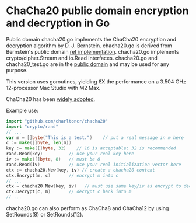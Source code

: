 <!-- title: ChaCha20 Read Me -->
<!-- $Id: ReadMe.md,v 1.27 2025-03-02 10:40:48-05 ron Exp $ -->

# ChaCha20 public domain encryption and decryption in Go

Public domain chacha20.go implements the ChaCha20 encryption and decryption
algorithm by D. J. Bernstein.  chacha20.go is derived from Bernstein's public
domain [ref implementation](https://cr.yp.to/chacha.html). chacha20.go
implements crypto/cipher.Stream and io.Read interfaces.
chacha20.go and chacha20_test.go are in the
[public domain](https://creativecommons.org/publicdomain/zero/1.0/)
and may be used for any purpose.

This version uses goroutines, yielding 8X the performance on
a 3.504 GHz 12-processor Mac Studio with M2 Max.

ChaCha20 has been
[widely adopted](https://en.wikipedia.org/wiki/Salsa20#ChaCha20_adoption).

Example use:

```go
import "github.com/charltoncr/chacha20"
import "crypto/rand"
// ...
var m = []byte("This is a test.")    // put a real message in m here
c := make([]byte, len(m))
key := make([]byte, 32)    // 16 is acceptable; 32 is recommended
rand.Read(key)          // use your real key here
iv := make([]byte, 8)   // must be 8  
rand.Read(iv)           // use your real initialization vector here
ctx := chacha20.New(key, iv) // create a chacha20 context
ctx.Encrypt(m, c)       // encrypt m into c
// ...
ctx = chacha20.New(key, iv)   // must use same key/iv as encrypt to decrypt
ctx.Decrypt(c, m)       // decrypt c back into m
// ...
```

chacha20.go can also perform as ChaCha8 and ChaCha12 by using
SetRounds(8) or SetRounds(12).

